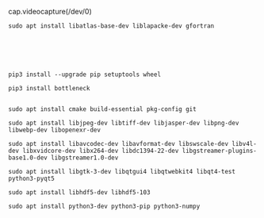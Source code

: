 cap.videocapture(/dev/0)
    
    sudo apt install libatlas-base-dev liblapacke-dev gfortran
    
    
    
    
    
    
    pip3 install --upgrade pip setuptools wheel
    
    pip3 install bottleneck


    sudo apt install cmake build-essential pkg-config git

    sudo apt install libjpeg-dev libtiff-dev libjasper-dev libpng-dev libwebp-dev libopenexr-dev

    sudo apt install libavcodec-dev libavformat-dev libswscale-dev libv4l-dev libxvidcore-dev libx264-dev libdc1394-22-dev libgstreamer-plugins-base1.0-dev libgstreamer1.0-dev
    
    sudo apt install libgtk-3-dev libqtgui4 libqtwebkit4 libqt4-test python3-pyqt5
        
    sudo apt install libhdf5-dev libhdf5-103
    
    sudo apt install python3-dev python3-pip python3-numpy
    
    

